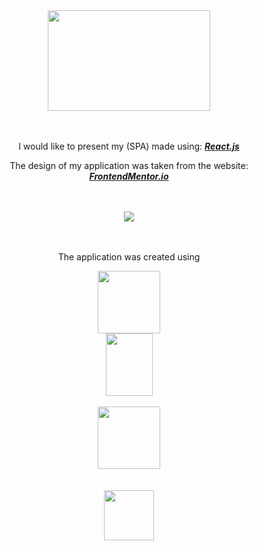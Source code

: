 <div align="center">
    <img src="https://i.imgur.com/3WRrU51.png" width="260px" height="161px"/>
</div>

<br />
<br />

<div align="center">
    <p>I would like to present my (SPA) made using: <b><i><a href="https://reactjs.org/">React.js</a></i></b></p>
    <p>The design of my application was taken from the website: <b><i><a href="frontendmentor.io">FrontendMentor.io</a></i></b></p>
</div>

<br />
<br />

<div align="center">
    <img src="https://i.imgur.com/hySy2hd.png" />
</div>

<br />
<br />

<div align="center">
    <p>The application was created using</p>
    <img src="https://i.imgur.com/vxtuIcE.png" width="100px" height="100px" />
</div>


<div align="center">
    <img src="https://i.imgur.com/mOZhzrJ.png" width="75px" height="100px" />
</div>

<br />

<div align="center">
    <img src="https://i.imgur.com/o6dhoje.png" width="100px" height="100px" />
</div>

<br />
<br />

<div align="center">
    <img src="https://i.imgur.com/83zOTX1.png" width="80px" height="80px" />
</div>

